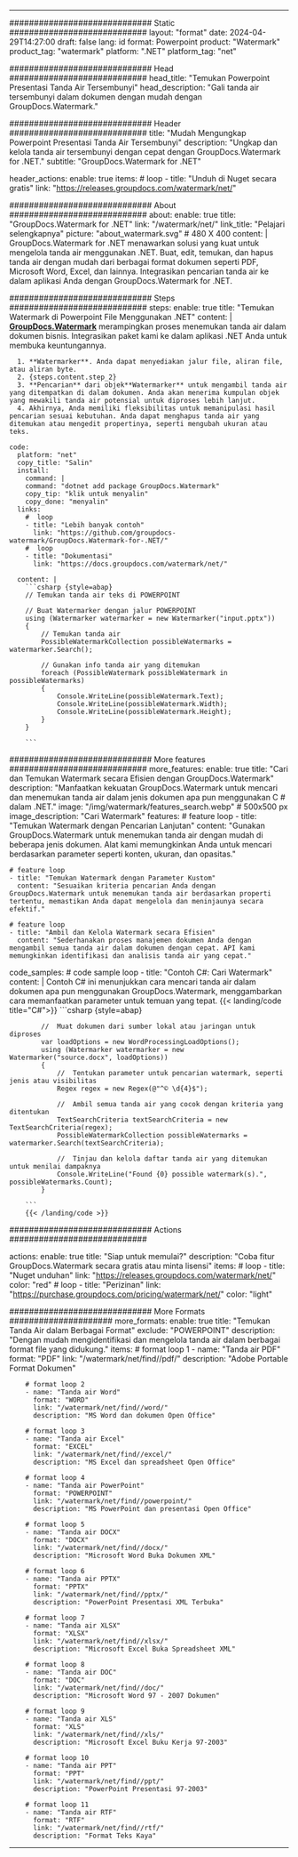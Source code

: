 
---
############################# Static ############################
layout: "format"
date:  2024-04-29T14:27:00
draft: false
lang: id
format: Powerpoint
product: "Watermark"
product_tag: "watermark"
platform: ".NET"
platform_tag: "net"

############################# Head ############################
head_title: "Temukan Powerpoint Presentasi Tanda Air Tersembunyi"
head_description: "Gali tanda air tersembunyi dalam dokumen dengan mudah dengan GroupDocs.Watermark."

############################# Header ############################
title: "Mudah Mengungkap Powerpoint Presentasi Tanda Air Tersembunyi" 
description: "Ungkap dan kelola tanda air tersembunyi dengan cepat dengan GroupDocs.Watermark for .NET."
subtitle: "GroupDocs.Watermark for .NET" 

header_actions:
  enable: true
  items:
    #  loop
    - title: "Unduh di Nuget secara gratis"
      link: "https://releases.groupdocs.com/watermark/net/"
      
############################# About ############################
about:
    enable: true
    title: "GroupDocs.Watermark for .NET"
    link: "/watermark/net/"
    link_title: "Pelajari selengkapnya"
    picture: "about_watermark.svg" # 480 X 400
    content: |
       GroupDocs.Watermark for .NET menawarkan solusi yang kuat untuk mengelola tanda air menggunakan .NET. Buat, edit, temukan, dan hapus tanda air dengan mudah dari berbagai format dokumen seperti PDF, Microsoft Word, Excel, dan lainnya. Integrasikan pencarian tanda air ke dalam aplikasi Anda dengan GroupDocs.Watermark for .NET.

############################# Steps ############################
steps:
    enable: true
    title: "Temukan Watermark di Powerpoint File Menggunakan .NET"
    content: |
      **[GroupDocs.Watermark](https://products.groupdocs.com/watermark/net/)** merampingkan proses menemukan tanda air dalam dokumen bisnis. Integrasikan paket kami ke dalam aplikasi .NET Anda untuk membuka keuntungannya.
      
      1. **Watermarker**. Anda dapat menyediakan jalur file, aliran file, atau aliran byte.
      2. {steps.content.step_2}
      3. **Pencarian** dari objek**Watermarker** untuk mengambil tanda air yang ditempatkan di dalam dokumen. Anda akan menerima kumpulan objek yang mewakili tanda air potensial untuk diproses lebih lanjut.
      4. Akhirnya, Anda memiliki fleksibilitas untuk memanipulasi hasil pencarian sesuai kebutuhan. Anda dapat menghapus tanda air yang ditemukan atau mengedit propertinya, seperti mengubah ukuran atau teks.
   
    code:
      platform: "net"
      copy_title: "Salin"
      install:
        command: |
        command: "dotnet add package GroupDocs.Watermark"
        copy_tip: "klik untuk menyalin"
        copy_done: "menyalin"
      links:
        #  loop
        - title: "Lebih banyak contoh"
          link: "https://github.com/groupdocs-watermark/GroupDocs.Watermark-for-.NET/"
        #  loop
        - title: "Dokumentasi"
          link: "https://docs.groupdocs.com/watermark/net/"
          
      content: |
        ```csharp {style=abap}
        // Temukan tanda air teks di POWERPOINT

        // Buat Watermarker dengan jalur POWERPOINT
        using (Watermarker watermarker = new Watermarker("input.pptx"))
        {
            // Temukan tanda air
            PossibleWatermarkCollection possibleWatermarks = watermarker.Search();

            // Gunakan info tanda air yang ditemukan
            foreach (PossibleWatermark possibleWatermark in possibleWatermarks)
            {
                Console.WriteLine(possibleWatermark.Text);
                Console.WriteLine(possibleWatermark.Width);
                Console.WriteLine(possibleWatermark.Height);
            }
        }
        
        ```            

############################# More features ############################
more_features:
  enable: true
  title: "Cari dan Temukan Watermark secara Efisien dengan GroupDocs.Watermark"
  description: "Manfaatkan kekuatan GroupDocs.Watermark untuk mencari dan menemukan tanda air dalam jenis dokumen apa pun menggunakan C # dalam .NET."
  image: "/img/watermark/features_search.webp" # 500x500 px
  image_description: "Cari Watermark"
  features:
    # feature loop
    - title: "Temukan Watermark dengan Pencarian Lanjutan"
      content: "Gunakan GroupDocs.Watermark untuk menemukan tanda air dengan mudah di beberapa jenis dokumen. Alat kami memungkinkan Anda untuk mencari berdasarkan parameter seperti konten, ukuran, dan opasitas."

    # feature loop
    - title: "Temukan Watermark dengan Parameter Kustom"
      content: "Sesuaikan kriteria pencarian Anda dengan GroupDocs.Watermark untuk menemukan tanda air berdasarkan properti tertentu, memastikan Anda dapat mengelola dan meninjaunya secara efektif."

    # feature loop
    - title: "Ambil dan Kelola Watermark secara Efisien"
      content: "Sederhanakan proses manajemen dokumen Anda dengan mengambil semua tanda air dalam dokumen dengan cepat. API kami memungkinkan identifikasi dan analisis tanda air yang cepat."
      
  code_samples:
    # code sample loop
    - title: "Contoh C#: Cari Watermark"
      content: |
        Contoh C# ini menunjukkan cara mencari tanda air dalam dokumen apa pun menggunakan GroupDocs.Watermark, menggambarkan cara memanfaatkan parameter untuk temuan yang tepat.
        {{< landing/code title="C#">}}
        ```csharp {style=abap}
        
            //  Muat dokumen dari sumber lokal atau jaringan untuk diproses
            var loadOptions = new WordProcessingLoadOptions();
            using (Watermarker watermarker = new Watermarker("source.docx", loadOptions))
            {
                //  Tentukan parameter untuk pencarian watermark, seperti jenis atau visibilitas
                Regex regex = new Regex(@"^© \d{4}$");

                //  Ambil semua tanda air yang cocok dengan kriteria yang ditentukan
                TextSearchCriteria textSearchCriteria = new TextSearchCriteria(regex);
                PossibleWatermarkCollection possibleWatermarks = watermarker.Search(textSearchCriteria);

                //  Tinjau dan kelola daftar tanda air yang ditemukan untuk menilai dampaknya
                Console.WriteLine("Found {0} possible watermark(s).", possibleWatermarks.Count);
            }

        ```
        {{< /landing/code >}}


############################# Actions ############################

actions:
  enable: true
  title: "Siap untuk memulai?"
  description: "Coba fitur GroupDocs.Watermark secara gratis atau minta lisensi"
  items:
    #  loop
    - title: "Nuget unduhan"
      link: "https://releases.groupdocs.com/watermark/net/"
      color: "red"
        #  loop
    - title: "Perizinan"
      link: "https://purchase.groupdocs.com/pricing/watermark/net/"
      color: "light"


############################# More Formats #####################
more_formats:
    enable: true
    title: "Temukan Tanda Air dalam Berbagai Format"
    exclude: "POWERPOINT"
    description: "Dengan mudah mengidentifikasi dan mengelola tanda air dalam berbagai format file yang didukung."
    items: 
        # format loop 1
        - name: "Tanda air PDF"
          format: "PDF"
          link: "/watermark/net/find//pdf/"
          description: "Adobe Portable Format Dokumen"

        # format loop 2
        - name: "Tanda air Word"
          format: "WORD"
          link: "/watermark/net/find//word/"
          description: "MS Word dan dokumen Open Office"
          
        # format loop 3
        - name: "Tanda air Excel"
          format: "EXCEL"
          link: "/watermark/net/find//excel/"
          description: "MS Excel dan spreadsheet Open Office"

        # format loop 4
        - name: "Tanda air PowerPoint"
          format: "POWERPOINT"
          link: "/watermark/net/find//powerpoint/"
          description: "MS PowerPoint dan presentasi Open Office"

        # format loop 5
        - name: "Tanda air DOCX"
          format: "DOCX"
          link: "/watermark/net/find//docx/"
          description: "Microsoft Word Buka Dokumen XML"
          
        # format loop 6
        - name: "Tanda air PPTX"
          format: "PPTX"
          link: "/watermark/net/find//pptx/"
          description: "PowerPoint Presentasi XML Terbuka"
          
        # format loop 7
        - name: "Tanda air XLSX"
          format: "XLSX"
          link: "/watermark/net/find//xlsx/"
          description: "Microsoft Excel Buka Spreadsheet XML"

        # format loop 8
        - name: "Tanda air DOC"
          format: "DOC"
          link: "/watermark/net/find//doc/"
          description: "Microsoft Word 97 - 2007 Dokumen"

        # format loop 9
        - name: "Tanda air XLS"
          format: "XLS"
          link: "/watermark/net/find//xls/"
          description: "Microsoft Excel Buku Kerja 97-2003"

        # format loop 10
        - name: "Tanda air PPT"
          format: "PPT"
          link: "/watermark/net/find//ppt/"
          description: "PowerPoint Presentasi 97-2003"

        # format loop 11
        - name: "Tanda air RTF"
          format: "RTF"
          link: "/watermark/net/find//rtf/"
          description: "Format Teks Kaya"

---
